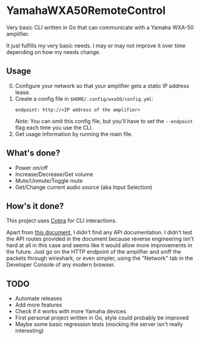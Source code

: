 # YamahaWXA50RemoteControl

Very basic CLI written in Go that can communicate with a Yamaha WXA-50
amplifier.

It just fulfills my very basic needs. I may or may not improve it over time
depending on how my needs change.

## Usage

0. Configure your network so that your amplifier gets a static IP address lease.
0. Create a config file in `$HOME/.config/wxa50/config.yml`:
   ```
   endpoint: http://<IP address of the amplifier>
   ```
   *Note*: You can omit this config file, but you'll have to set the `--endpoint`
   flag each time you use the CLI.
0. Get usage information by running the main file.

## What's done?

- Power on/off
- Increase/Decrease/Get volume
- Mute/Unmute/Toggle mute
- Get/Change current audio source (aka Input Selection)

## How's it done?

This project uses [Cobra](https://github.com/spf13/cobra) for CLI interactions.

Apart from [this document](https://goo.gl/kL9igU), I didn't find any API
documentation. I didn't test the API routes provided in the document because
reverse engineering isn't hard at all in this case and seems like it would
allow more improvements in the future. Just go on the HTTP endpoint of the
amplifier and sniff the packets through wireshark, or even simpler, using the
"Network" tab in the Developer Console of any modern browser.

## TODO

- Automate releases
- Add more features
- Check if it works with more Yamaha devices
- First personal project written in Go, style could probably be improved
- Maybe some basic regression tests (mocking the server isn't really interesting)
